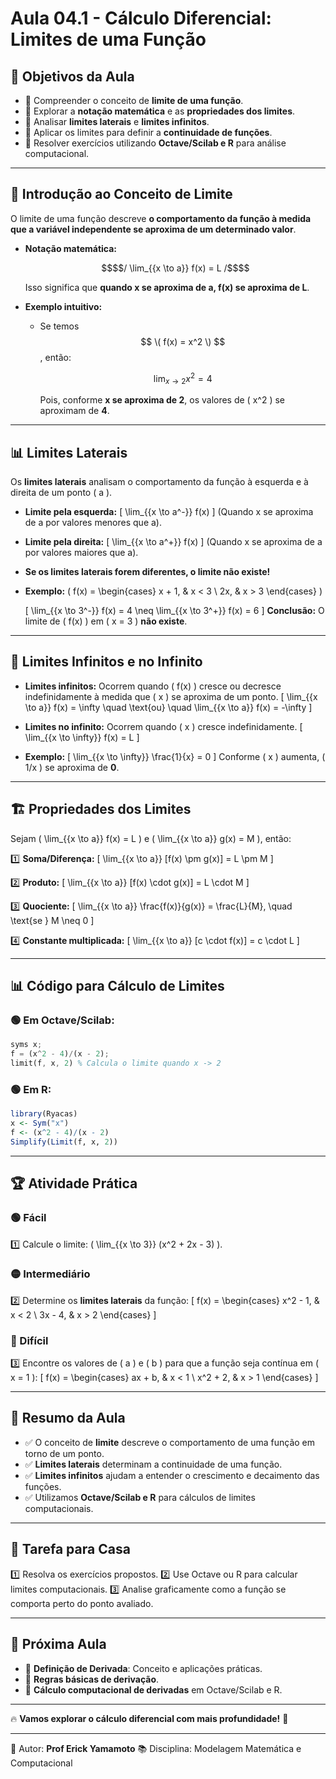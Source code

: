 # Aula 04.1 - Cálculo Diferencial: Limites de uma Função

## 🎯 Objetivos da Aula
- 📌 Compreender o conceito de **limite de uma função**.
- 📌 Explorar a **notação matemática** e as **propriedades dos limites**.
- 📌 Analisar **limites laterais** e **limites infinitos**.
- 📌 Aplicar os limites para definir a **continuidade de funções**.
- 📌 Resolver exercícios utilizando **Octave/Scilab e R** para análise computacional.

---

## 📌 Introdução ao Conceito de Limite

O limite de uma função descreve **o comportamento da função à medida que a variável independente se aproxima de um determinado valor**.

- **Notação matemática:**
  ```math
  $$/ \lim_{{x \to a}} f(x) = L /$$
    ```
  Isso significa que **quando x se aproxima de a, f(x) se aproxima de L**.

- **Exemplo intuitivo:**
  - Se temos $$ \( f(x) = x^2 \) $$, então:
    
    $$ \lim_{{x \to 2}} x^2 = 4 $$
    
    Pois, conforme **x se aproxima de 2**, os valores de \( x^2 \) se aproximam de **4**.

---

## 📊 Limites Laterais
Os **limites laterais** analisam o comportamento da função à esquerda e à direita de um ponto \( a \).

- **Limite pela esquerda:**
  \[
  \lim_{{x \to a^-}} f(x)
  \]
  (Quando x se aproxima de a por valores menores que a).

- **Limite pela direita:**
  \[
  \lim_{{x \to a^+}} f(x)
  \]
  (Quando x se aproxima de a por valores maiores que a).

- **Se os limites laterais forem diferentes, o limite não existe!**

- **Exemplo:**
  \(
  f(x) = \begin{cases}
  x + 1, & x < 3 \\
  2x, & x > 3
  \end{cases}
  \)

  \[
  \lim_{{x \to 3^-}} f(x) = 4 \neq \lim_{{x \to 3^+}} f(x) = 6
  \]
  **Conclusão:** O limite de \( f(x) \) em \( x = 3 \) **não existe**.

---

## 🔄 Limites Infinitos e no Infinito

- **Limites infinitos:** Ocorrem quando \( f(x) \) cresce ou decresce indefinidamente à medida que \( x \) se aproxima de um ponto.
  \[
  \lim_{{x \to a}} f(x) = \infty \quad \text{ou} \quad \lim_{{x \to a}} f(x) = -\infty
  \]

- **Limites no infinito:** Ocorrem quando \( x \) cresce indefinidamente.
  \[
  \lim_{{x \to \infty}} f(x) = L
  \]

- **Exemplo:**
  \[
  \lim_{{x \to \infty}} \frac{1}{x} = 0
  \]
  Conforme \( x \) aumenta, \( 1/x \) se aproxima de **0**.

---

## 🏗️ Propriedades dos Limites

Sejam \( \lim_{{x \to a}} f(x) = L \) e \( \lim_{{x \to a}} g(x) = M \), então:

1️⃣ **Soma/Diferença:**
   \[
   \lim_{{x \to a}} [f(x) \pm g(x)] = L \pm M
   \]

2️⃣ **Produto:**
   \[
   \lim_{{x \to a}} [f(x) \cdot g(x)] = L \cdot M
   \]

3️⃣ **Quociente:**
   \[
   \lim_{{x \to a}} \frac{f(x)}{g(x)} = \frac{L}{M}, \quad \text{se } M \neq 0
   \]

4️⃣ **Constante multiplicada:**
   \[
   \lim_{{x \to a}} [c \cdot f(x)] = c \cdot L
   \]

---

## 📊 Código para Cálculo de Limites
### 🟢 **Em Octave/Scilab**:
```octave
syms x;
f = (x^2 - 4)/(x - 2);
limit(f, x, 2) % Calcula o limite quando x -> 2
```

### 🟢 **Em R**:
```r
library(Ryacas)
x <- Sym("x")
f <- (x^2 - 4)/(x - 2)
Simplify(Limit(f, x, 2))
```

---

## 🏆 Atividade Prática
### 🟢 Fácil
1️⃣ Calcule o limite: \( \lim_{{x \to 3}} (x^2 + 2x - 3) \).

### 🟡 Intermediário
2️⃣ Determine os **limites laterais** da função:
   \[
   f(x) = \begin{cases}
   x^2 - 1, & x < 2 \\
   3x - 4, & x > 2
   \end{cases}
   \]

### 🔴 Difícil
3️⃣ Encontre os valores de \( a \) e \( b \) para que a função seja contínua em \( x = 1 \):
   \[
   f(x) = \begin{cases}
   ax + b, & x < 1 \\
   x^2 + 2, & x > 1
   \end{cases}
   \]

---

## 📌 Resumo da Aula
- ✅ O conceito de **limite** descreve o comportamento de uma função em torno de um ponto.
- ✅ **Limites laterais** determinam a continuidade de uma função.
- ✅ **Limites infinitos** ajudam a entender o crescimento e decaimento das funções.
- ✅ Utilizamos **Octave/Scilab e R** para cálculos de limites computacionais.

---

## 📌 Tarefa para Casa
1️⃣ Resolva os exercícios propostos.
2️⃣ Use Octave ou R para calcular limites computacionais.
3️⃣ Analise graficamente como a função se comporta perto do ponto avaliado.

---

## 🎯 Próxima Aula
- 📌 **Definição de Derivada**: Conceito e aplicações práticas.
- 📌 **Regras básicas de derivação**.
- 📌 **Cálculo computacional de derivadas** em Octave/Scilab e R.

---

🔥 **Vamos explorar o cálculo diferencial com mais profundidade!** 🚀

---

📅 Autor: **Prof Erick Yamamoto**
📚 Disciplina: Modelagem Matemática e Computacional


